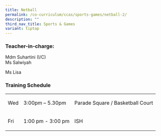 ```yaml
---
title: Netball
permalink: /co-curriculum/ccas/sports-games/netball-2/
description: ""
third_nav_title: Sports & Games
variant: tiptap
---
```

<h3>Teacher-in-charge:</h3>
<p>Mdm Suhartini (I/C)
<br>Ms Salwiyah</p>
<p>Ms Lisa</p>
<h3>Training Schedule</h3>
<table style="minWidth: 75px">
<colgroup>
<col>
<col>
<col>
</colgroup>
<tbody>
<tr>
<td rowspan="1" colspan="1">
<p>Wed
<br>
</p>
</td>
<td rowspan="1" colspan="1">
<p>3:00pm – 5.30pm</p>
</td>
<td rowspan="1" colspan="1">
<p>Parade Square / Basketball Court</p>
</td>
</tr>
<tr>
<td rowspan="1" colspan="1">
<p>Fri</p>
</td>
<td rowspan="1" colspan="1">
<p>1:00 pm - 3:00 pm</p>
</td>
<td rowspan="1" colspan="1">
<p>ISH</p>
</td>
</tr>
</tbody>
</table>
<p></p>